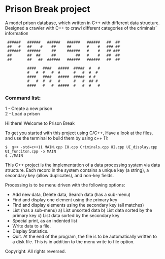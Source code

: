 # Prison Break project
A model prison database, which written in C++ with different data structure. 
Designed a crawler with C++ to crawl different categories of the criminals’ information


     ######   ######   ######   ######   ######   ##  ##     
     ##   #   ##    #    ##     ##       #    #   ### ##     
     ######   ######     ##     ######   #    #   ## ###     
     ##       ##  ##     ##         ##   #    #   ##  ##     
     ##       ##   ##  ######   ######   ######   ##  ##     
                                                             
              ####   ####   #####  #####  #   #            
              #   #  #   #  #      #   #  #  #             
              ####   ####   #####  #####  # #              
              #   #  #  #   #      #   #  ## #             
              ####   #   #  #####  #   #  #   #            
                                                             
### Command list:
   1 - Create a new prison </br>
   2 - Load a prison 

Hi there! Welcome to Prison Break

To get you started with this project using C/C++, 
Have a look at the files, and use the terminal to build them by using c++ 11:

    $  g++ -std=c++11 MAIN.cpp IO.cpp Criminals.cpp UI.cpp UI_display.cpp UI_funciton.cpp -o MAIN 
    $ ./MAIN
    
    
This C++ project is the implementation of a data processing
system via data structure. Each record in the system contains a unique key (a string), a secondary key (allow duplicates), and non-key fields. 

Processing is to be menu driven with the following options:
- Add new data, Delete data, Search data (has a sub-menu)
- Find and display one element using the primary key
- Find and display elements using the secondary key (all matches)
- List (has a sub-menu)
a) List unsorted data
b) List data sorted by the primary key 
c) List data sorted by the secondary key
- Special print, as an indented list
- Write data to a file.
- Display Statistics. 
- Quit.
At the end of the program, the file is to be automatically written to a disk file. This is in addition
to the menu write to file option.

 Copyright: All rights reversed.

